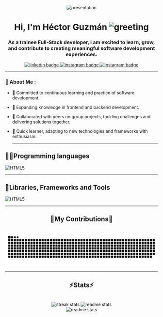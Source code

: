 <div id="header" align="center">
    <img src="https://media.giphy.com/media/UDclWKlmfmq7twI3iJ/giphy.gif" width="200" alt="presentation">
    <h1 align="center">Hi, I'm Héctor Guzmán <img src="https://media.giphy.com/media/hvRJCLFzcasrR4ia7z/giphy.gif" width="28"" alt="greeting"></h1>
    <h3 align="center">
        As a trainee Full-Stack developer, I am excited to learn, grow, and contribute to creating meaningful software development experiences.
    </h3>
</div>

<div id="badges" align="center">
    <a href="https://www.linkedin.com/in/h%C3%A9ctor-guzm%C3%A1n-9b5359227/" target="_blank">
        <img src="https://img.shields.io/badge/-LinkedIn-%230077B5?style=for-the-badge&logo=linkedin&logoColor=white" alt="linkedin badge">
    </a>
    <a href="https://www.instagram.com/aremilguzman/" target="_blank">
        <img src="https://img.shields.io/badge/-Instagram-%23E4405F?style=for-the-badge&logo=instagram&logoColor=white" alt="instagram badge">
    </a>
    <a href="mailto:aremilguzman@gmail.com" target="_blank">
        <img src="https://img.shields.io/badge/Gmail-D14836?style=for-the-badge&logo=gmail&logoColor=white" alt="instagram badge">
    </a>
</div>

---

### 💁 About Me :

- 📝 Committed to continuous learning and practice of software development.

- 🌱 Expanding knowledge in frontend and backend development.

- 🔎 Collaborated with peers on group projects, tackling challenges and delivering solutions together.

- 🐬 Quick learner, adapting to new technologies and frameworks with enthusiasm.

  ---

<div align="left">
    <h2>👨‍💻Programming languages</h2>
    <div>
        <img src="https://skillicons.dev/icons?i=html,css,js,ts" alt="HTML5">
    </div>
</div>

---

<div align="left">
    <h2>🧰Libraries, Frameworks and Tools</h2>
    <div>
        <img src="https://skillicons.dev/icons?i=react,mysql,mongodb,nodejs,express,postman,vscode,git,github" alt="HTML5">
    </div>
</div>

---

<div align="center">
    <h2>🐍My Contributions🐍</h2>
    <br>
    <img alt="snake eating my contributions" src="https://raw.githubusercontent.com/salesp07/salesp07/output/github-contribution-grid-snake.svg" />
    <br/>
</div>

---
<div align="center">
    <h2>⚡Stats⚡</h2>
    <br>
    <img src="http://github-readme-streak-stats.herokuapp.com?user=aremilguzman&theme=react&border_radius=10" alt="streak stats">
    <img src="https://github-readme-stats.vercel.app/api?username=aremilguzman&show_icons=true&theme=react&rank_icon=github&border_radius=10" alt="readme stats"   
    style="border:none">
    <br>
    <img src="https://github-readme-stats-salesp07.vercel.app/api/top-langs/?username=aremilguzman&hide=HTML&langs_count=8&layout=compact&theme=react&border_radius=10&size_weight=0.5&count_weight=0.5&exclude_repo=github-readme-stats" alt="readme stats">
</div>


<!--
**aremilguzman/aremilguzman** is a ✨ _special_ ✨ repository because its `README.md` (this file) appears on your GitHub profile.

Here are some ideas to get you started:

- 🔭 I’m currently working on ...
- 🌱 I’m currently learning ...
- 👯 I’m looking to collaborate on ...
- 🤔 I’m looking for help with ...
- 💬 Ask me about ...
- 📫 How to reach me: ...
- 😄 Pronouns: ...
- ⚡ Fun fact: ...
-->

